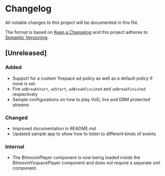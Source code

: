 # Changelog
All notable changes to this project will be documented in this file.

The format is based on [Keep a Changelog](http://keepachangelog.com/)
and this project adheres to [Semantic Versioning](http://semver.org/).

## [Unreleased]
### Added
- Support for a custom Yospace ad policy as well as a default policy if none is set.
- Fire `adBreakStart`, `adStart`, `adBreakFinished` and `adBreakFinished` respectively
- Sample configurations on how to play VoD, live and DRM protected streams

### Changed
- Improved documentation in README.md
- Updated sample app to show how to listen to different kinds of events

### Internal
- The BitmovinPlayer component is now being loaded inside the BitmovinYospacePlayer component
  and does not require a separate xml component.
